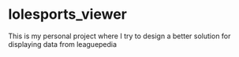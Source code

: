 # lolesports_viewer
This is my personal project where I try to design a better solution for displaying data from leaguepedia
